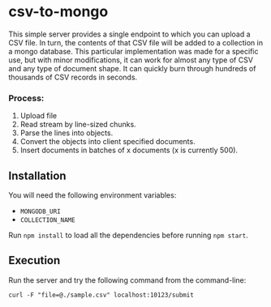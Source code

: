 # csv-to-mongo

This simple server provides a single endpoint to which you can upload a CSV file. In turn, the contents of that CSV file will be added to a collection in a mongo database. This particular implementation was made for a specific use, but with minor modifications, it can work for almost any type of CSV and any type of document shape. It can quickly burn through hundreds of thousands of CSV records in seconds.

### Process:
1. Upload file
2. Read stream by line-sized chunks.
3. Parse the lines into objects.
4. Convert the objects into client specified documents.
5. Insert documents in batches of x documents (x is currently 500).

## Installation
You will need the following environment variables:
- `MONGODB_URI`
- `COLLECTION_NAME`

Run `npm install` to load all the dependencies before running `npm start`.

## Execution
Run the server and try the following command from the command-line:
```
curl -F "file=@./sample.csv" localhost:10123/submit
```
